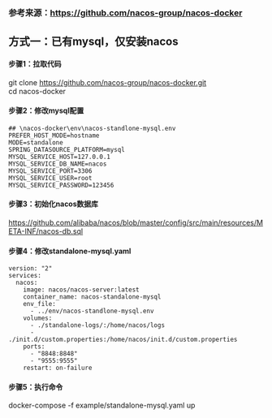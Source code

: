 ### 参考来源：https://github.com/nacos-group/nacos-docker

## 方式一：已有mysql，仅安装nacos  

#### 步骤1：拉取代码
git clone https://github.com/nacos-group/nacos-docker.git  
cd nacos-docker  

#### 步骤2：修改mysql配置
```
## \nacos-docker\env\nacos-standlone-mysql.env
PREFER_HOST_MODE=hostname
MODE=standalone
SPRING_DATASOURCE_PLATFORM=mysql
MYSQL_SERVICE_HOST=127.0.0.1
MYSQL_SERVICE_DB_NAME=nacos
MYSQL_SERVICE_PORT=3306
MYSQL_SERVICE_USER=root
MYSQL_SERVICE_PASSWORD=123456
```

#### 步骤3：初始化nacos数据库

https://github.com/alibaba/nacos/blob/master/config/src/main/resources/META-INF/nacos-db.sql

#### 步骤4：修改standalone-mysql.yaml  
```
version: "2"
services:
  nacos:
    image: nacos/nacos-server:latest
    container_name: nacos-standalone-mysql
    env_file:
      - ../env/nacos-standlone-mysql.env
    volumes:
      - ./standalone-logs/:/home/nacos/logs
      - ./init.d/custom.properties:/home/nacos/init.d/custom.properties
    ports:
      - "8848:8848"
      - "9555:9555"
    restart: on-failure
```

#### 步骤5：执行命令  
docker-compose -f example/standalone-mysql.yaml up

